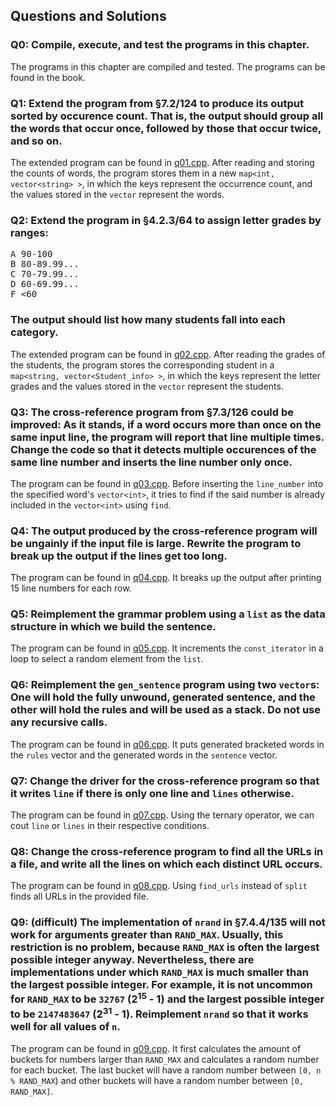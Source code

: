 ## Questions and Solutions

### Q0: Compile, execute, and test the programs in this chapter.
The programs in this chapter are compiled and tested. The programs can be found in the book.

### Q1: Extend the program from §7.2/124 to produce its output sorted by occurence count. That is, the output should group all the words that occur once, followed by those that occur twice, and so on.
The extended program can be found in [q01.cpp](./q01.cpp). After reading and storing the counts of words, the program stores them in a new `map<int, vector<string> >`, in which the keys represent the occurrence count, and the values stored in the `vector` represent the words.

### Q2: Extend the program in §4.2.3/64 to assign letter grades by ranges:
<pre>
A 90-100
B 80-89.99...
C 70-79.99...
D 60-69.99...
F <60
</pre>
### The output should list how many students fall into each category.
The extended program can be found in [q02.cpp](./q02.cpp). After reading the grades of the students, the program stores the corresponding student in a `map<string, vector<Student_info> >`, in which the keys represent the letter grades and the values stored in the `vector` represent the students.

### Q3: The cross-reference program from §7.3/126 could be improved: As it stands, if a word occurs more than once on the same input line, the program will report that line multiple times. Change the code so that it detects multiple occurences of the same line number and inserts the line number only once.
The program can be found in [q03.cpp](./q03.cpp). Before inserting the `line_number` into the specified word's `vector<int>`, it tries to find if the said number is already included in the `vector<int>` using `find`.

### Q4: The output produced by the cross-reference program will be ungainly if the input file is large. Rewrite the program to break up the output if the lines get too long.
The program can be found in [q04.cpp](./q04.cpp). It breaks up the output after printing 15 line numbers for each row.

### Q5: Reimplement the grammar problem using a `list` as the data structure in which we build the sentence.
The program can be found in [q05.cpp](./q05.cpp). It increments the `const_iterator` in a loop to select a random element from the `list`.

### Q6: Reimplement the `gen_sentence` program using two `vector`s: One will hold the fully unwound, generated sentence, and the other will hold the rules and will be used as a stack. Do not use any recursive calls.
The program can be found in [q06.cpp](./q06.cpp). It puts generated bracketed words in the `rules` vector and the generated words in the `sentence` vector.

### Q7: Change the driver for the cross-reference program so that it writes `line` if there is only one line and `lines` otherwise.
The program can be found in [q07.cpp](./q07.cpp). Using the ternary operator, we can cout `line` or `lines` in their respective conditions.

### Q8: Change the cross-reference program to find all the URLs in a file, and write all the lines on which each distinct URL occurs.
The program can be found in [q08.cpp](./q08.cpp). Using `find_urls` instead of `split` finds all URLs in the provided file.

### Q9: (difficult) The implementation of `nrand` in §7.4.4/135 will not work for arguments greater than `RAND_MAX`. Usually, this restriction is no problem, because `RAND_MAX` is often the largest possible integer anyway. Nevertheless, there are implementations under which `RAND_MAX` is much smaller than the largest possible integer. For example, it is not uncommon for `RAND_MAX` to be `32767` (2<sup>15</sup> - 1) and the largest possible integer to be `2147483647` (2<sup>31</sup> - 1). Reimplement `nrand` so that it works well for all values of `n`.
The program can be found in [q09.cpp](./q09.cpp). It first calculates the amount of buckets for numbers larger than `RAND_MAX` and calculates a random number for each bucket. The last bucket will have a random number between `[0, n % RAND_MAX`) and other buckets will have a random number between `[0, RAND_MAX]`.